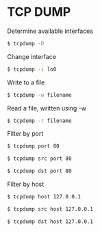 # TCP DUMP

Determine available interfaces

```bash
$ tcpdump -D
```

Change interface

```bash
$ tcpdump -i lo0
```

Write to a file

```bash
$ tcpdump -w filename
```
Read a file, written using -w

```bash
$ tcpdump -r filename
```

Filter by port 

```bash
$ tcpdump port 80

$ tcpdump src port 80

$ tcpdump dst port 80
```

Filter by host

```bash
$ tcpdump host 127.0.0.1

$ tcpdump src host 127.0.0.1

$ tcpdump dst host 127.0.0.1
```

